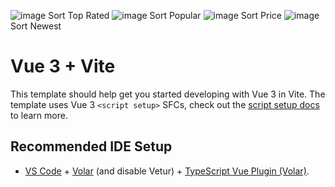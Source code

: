 ![image](https://github.com/RolandSzB/tema12/assets/125957801/c6a44fcd-fca8-4c7f-a65f-581d23860da6) Sort Top Rated
![image](https://github.com/RolandSzB/tema12/assets/125957801/c349de33-1d75-4129-b39b-16d30272c22c) Sort Popular
![image](https://github.com/RolandSzB/tema12/assets/125957801/adcddb5b-292e-43a4-83ea-72a948043bf1) Sort Price
![image](https://github.com/RolandSzB/tema12/assets/125957801/7bdfdf5c-51d6-42e0-835e-23a89db3631f) Sort Newest







# Vue 3 + Vite

This template should help get you started developing with Vue 3 in Vite. The template uses Vue 3 `<script setup>` SFCs, check out the [script setup docs](https://v3.vuejs.org/api/sfc-script-setup.html#sfc-script-setup) to learn more.

## Recommended IDE Setup

- [VS Code](https://code.visualstudio.com/) + [Volar](https://marketplace.visualstudio.com/items?itemName=Vue.volar) (and disable Vetur) + [TypeScript Vue Plugin (Volar)](https://marketplace.visualstudio.com/items?itemName=Vue.vscode-typescript-vue-plugin).
